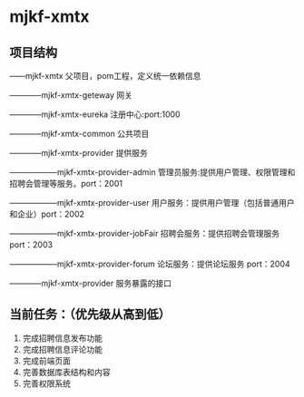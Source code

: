 # mjkf-xmtx
## 项目结构
——mjkf-xmtx   父项目，pom工程，定义统一依赖信息

————mjkf-xmtx-geteway   网关

————mjkf-xmtx-eureka    注册中心:port:1000

————mjkf-xmtx-common  公共项目

————mjkf-xmtx-provider  提供服务

——————mjkf-xmtx-provider-admin  管理员服务:提供用户管理、权限管理和招聘会管理等服务。port：2001

——————mjkf-xmtx-provider-user   用户服务：提供用户管理（包括普通用户和企业）port：2002

——————mjkf-xmtx-provider-jobFair    招聘会服务：提供招聘会管理服务 port：2003

——————mjkf-xmtx-provider-forum   论坛服务：提供论坛服务 port：2004

————mjkf-xmtx-provider  服务暴露的接口

## 当前任务：（优先级从高到低）
1. 完成招聘信息发布功能
2. 完成招聘信息评论功能
3. 完成前端页面
4. 完善数据库表结构和内容
5. 完善权限系统

